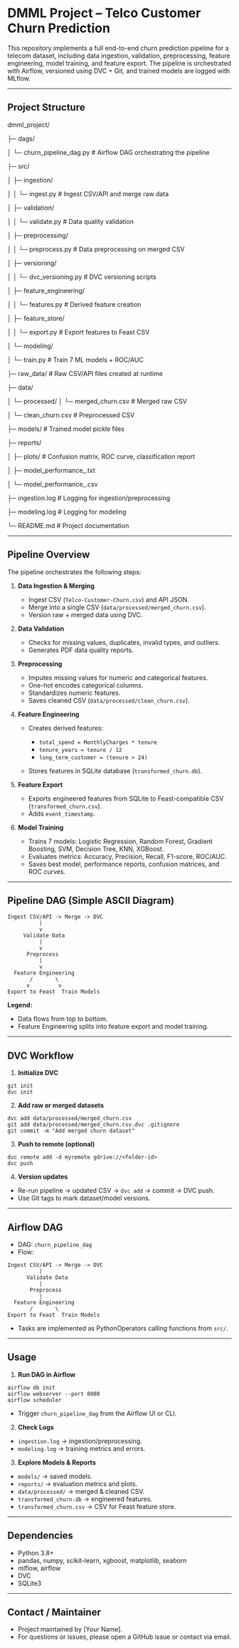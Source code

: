 # DMML Project – Telco Customer Churn Prediction

This repository implements a full end-to-end churn prediction pipeline for a telecom dataset, including data ingestion, validation, preprocessing, feature engineering, model training, and feature export. The pipeline is orchestrated with Airflow, versioned using DVC + Git, and trained models are logged with MLflow.

---

## Project Structure

dmml\_project/

├─ dags/

│  └─ churn\_pipeline\_dag.py  # Airflow DAG orchestrating the pipeline

├─ src/

│  ├─ ingestion/

│  │  └─ ingest.py                    # Ingest CSV/API and merge raw data

│  ├─ validation/

│  │  └─ validate.py                  # Data quality validation

│  ├─ preprocessing/

│  │  └─ preprocess.py                # Data preprocessing on merged CSV

│  ├─ versioning/

│  │  └─ dvc\_versioning.py            # DVC versioning scripts

│  ├─ feature\_engineering/

│  │  └─ features.py                  # Derived feature creation

│  ├─ feature\_store/

│  │  └─ export.py                    # Export features to Feast CSV

│  └─ modeling/

│     └─ train.py                     # Train 7 ML models + ROC/AUC

├─ raw\_data/                           # Raw CSV/API files created at runtime

├─ data/

│  └─ processed/
│     └─ merged\_churn.csv              # Merged raw CSV

│     └─ clean\_churn.csv               # Preprocessed CSV

├─ models/                             # Trained model pickle files

├─ reports/

│  ├─ plots/                           # Confusion matrix, ROC curve, classification report

│  ├─ model\_performance\_.txt

│  └─ model\_performance\_.csv

├─ ingestion.log                        # Logging for ingestion/preprocessing

├─ modeling.log                         # Logging for modeling

└─ README.md                            # Project documentation


---

## Pipeline Overview

The pipeline orchestrates the following steps:

1. **Data Ingestion & Merging**

   * Ingest CSV (`Telco-Customer-Churn.csv`) and API JSON.
   * Merge into a single CSV (`data/processed/merged_churn.csv`).
   * Version raw + merged data using DVC.

2. **Data Validation**

   * Checks for missing values, duplicates, invalid types, and outliers.
   * Generates PDF data quality reports.

3. **Preprocessing**

   * Imputes missing values for numeric and categorical features.
   * One-hot encodes categorical columns.
   * Standardizes numeric features.
   * Saves cleaned CSV (`data/processed/clean_churn.csv`).

4. **Feature Engineering**

   * Creates derived features:

     * `total_spend = MonthlyCharges * tenure`
     * `tenure_years = tenure / 12`
     * `long_term_customer = (tenure > 24)`
   * Stores features in SQLite database (`transformed_churn.db`).

5. **Feature Export**

   * Exports engineered features from SQLite to Feast-compatible CSV (`transformed_churn.csv`).
   * Adds `event_timestamp`.

6. **Model Training**

   * Trains 7 models: Logistic Regression, Random Forest, Gradient Boosting, SVM, Decision Tree, KNN, XGBoost.
   * Evaluates metrics: Accuracy, Precision, Recall, F1-score, ROC/AUC.
   * Saves best model, performance reports, confusion matrices, and ROC curves.

---

## Pipeline DAG (Simple ASCII Diagram)

```
Ingest CSV/API -> Merge -> DVC
          |
          v
     Validate Data
          |
          v
      Preprocess
          |
          v
  Feature Engineering
       /       \
      v         v
Export to Feast  Train Models
```

**Legend:**

* Data flows from top to bottom.
* Feature Engineering splits into feature export and model training.

---

## DVC Workflow

1. **Initialize DVC**

```
git init
dvc init
```

2. **Add raw or merged datasets**

```
dvc add data/processed/merged_churn.csv
git add data/processed/merged_churn.csv.dvc .gitignore
git commit -m "Add merged churn dataset"
```

3. **Push to remote (optional)**

```
dvc remote add -d myremote gdrive://<folder-id>
dvc push
```

4. **Version updates**

* Re-run pipeline → updated CSV → `dvc add` → commit → DVC push.
* Use Git tags to mark dataset/model versions.

---

## Airflow DAG

* DAG: `churn_pipeline_dag`
* Flow:

```
Ingest CSV/API -> Merge -> DVC
          |
      Validate Data
          |
       Preprocess
          |
  Feature Engineering
       /       \
Export to Feast  Train Models
```

* Tasks are implemented as PythonOperators calling functions from `src/`.

---

## Usage

1. **Run DAG in Airflow**

```
airflow db init
airflow webserver --port 8080
airflow scheduler
```

* Trigger `churn_pipeline_dag` from the Airflow UI or CLI.

2. **Check Logs**

* `ingestion.log` → ingestion/preprocessing.
* `modeling.log` → training metrics and errors.

3. **Explore Models & Reports**

* `models/` → saved models.
* `reports/` → evaluation metrics and plots.
* `data/processed/` → merged & cleaned CSV.
* `transformed_churn.db` → engineered features.
* `transformed_churn.csv` → CSV for Feast feature store.

---

## Dependencies

* Python 3.8+
* pandas, numpy, scikit-learn, xgboost, matplotlib, seaborn
* mlflow, airflow
* DVC
* SQLite3

---

## Contact / Maintainer

* Project maintained by \[Your Name].
* For questions or issues, please open a GitHub issue or contact via email.
